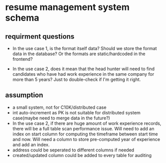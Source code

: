 # resume management system schema

## requirment questions

- In the use case 1, is the format itself data? Should we store the format data in the database? Or the formats are static/hardcoded in the frontend?

- In the use case 2, does it mean that the head hunter will need to find candidates who have had work experience in the same company for more than 5 years? Just to double-check if I'm getting it right.

## assumption

- a small system, not for C10K/distributed case
- int auto-increment as PK is not suitable for distributed system case(maybe need to merge data in the future?)
- In the use case 2, if there are huge amount of work experience records, there will be a full table scan performance issue. Will need to add an index on start column for computing the timeframe between start time and now. Will need a column to store pre-computed year of experience and add an index.
- address could be seperated to different columns if needed
- created/updated column could be added to every table for auditing
